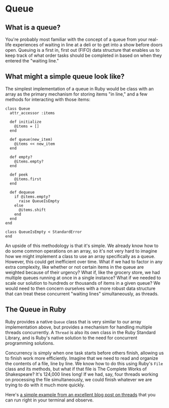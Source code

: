 # Queue

## What is a queue?

You're probably most familiar with the concept of a queue from your real-life experiences of waiting in line at a deli or to get into a show before doors open. Queuing is a first in, first out (FIFO) data structure that enables us to keep track of what order tasks should be completed in based on when they entered the "waiting line."

## What might a simple queue look like?

The simplest implementation of a queue in Ruby would be class with an array as the primary mechanism for storing items "in line," and a few methods for interacting with those items:

```
class Queue
  attr_accessor :items

  def initialize
    @items = []
  end

  def queue(new_item)
    @items << new_item
  end

  def empty?
    @items.empty?
  end

  def peek
    @items.first
  end

  def dequeue
    if @items.empty?
      raise QueueIsEmpty
    else
      @items.shift
    end
  end
end

class QueueIsEmpty < StandardError
end

```

An upside of this methodology is that it's simple. We already know how to do some common operations on an array, so it's not very hard to imagine how we might implement a class to use an array specifically as a queue. However, this could get inefficient over time. What if we had to factor in any extra complexity, like whether or not certain items in the queue are weighted because of their urgency? What if, like the grocery store, we had multiple queues running at once in a single instance? What if we needed to scale our solution to hundreds or thousands of items in a given queue? We would need to then concern ourselves with a more robust data structure that can treat these concurrent "waiting lines" simultaneously, as threads.

## The Queue in Ruby

Ruby provides a native `Queue` class that is very similar to our array implementation above, but provides a mechanism for handling multiple threads concurrently. A `Thread` is also its own class in the Ruby Standard Library, and is Ruby's native solution to the need for concurrent programming solutions.

Concurrency is simply when one task starts before others finish, allowing us to finish work more efficiently. Imagine that we need to read and organize the contents of a file, line by line. We know how to do this using Ruby's `File` class and its methods, but what if that file is The Complete Works of Shakespeare? It's 124,000 lines long! If we had, say, four threads working on processing the file simultaneously, we could finish whatever we are trying to do with it much more quickly.

Here's [a simple example from an excellent blog post on threads](http://tinyurl.com/pc6jqf2) that you can run right in your terminal and observe.



